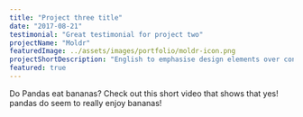 ```yaml
---
title: "Project three title"
date: "2017-08-21"
testimonial: "Great testimonial for project two"
projectName: "Moldr"
featuredImage: ../assets/images/portfolio/moldr-icon.png
projectShortDescription: "English to emphasise design elements over content. It's also called placeholder (or filler)."
featured: true
---
```


Do Pandas eat bananas? Check out this short video that shows that yes! pandas do
seem to really enjoy bananas!
